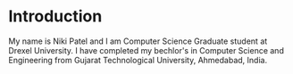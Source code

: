 # Introduction

My name is Niki Patel and I am Computer Science Graduate student at Drexel University. I have completed my bechlor's in Computer Science and Engineering from Gujarat Technological University, Ahmedabad, India. 
